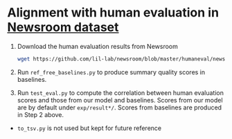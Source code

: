 # Alignment with human evaluation in [Newsroom dataset](https://github.com/lil-lab/newsroom)

1. Download the human evaluation results from Newsroom

    ```bash
    wget https://github.com/lil-lab/newsroom/blob/master/humaneval/newsroom-human-eval.csv?raw=true -c -O newsroom-human-eval.csv
    ```
2. Run ``ref_free_baselines.py`` to produce summary quality scores in baselines.
3. Run ``test_eval.py`` to compute the correlation between human evaluation scores and those from our model and baselines. Scores from our model are by default under `exp/result*/`. Scores from baselines are produced in Step 2 above. 

- `to_tsv.py` is not used but kept for future reference 